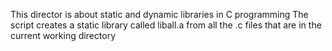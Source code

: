  This director is about static and dynamic libraries in C programming
The script creates a static library called liball.a from all the .c files that are in the current working directory
